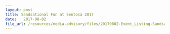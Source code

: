 ```yaml
---
layout: post
title: Sandsational Fun at Sentosa 2017
date:   2017-08-02
file_url: /resources/media-advisory/files/20170802-Event_Listing-Sandsational-Fun-at-Sentosa-2017.pdf
---
```

